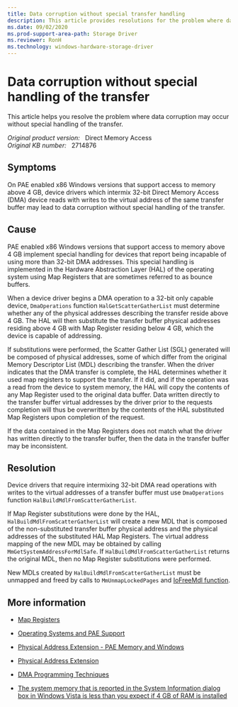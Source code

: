 ```yaml
---
title: Data corruption without special transfer handling
description: This article provides resolutions for the problem where data corruption may occur without special handling of the transfer.
ms.date: 09/02/2020
ms.prod-support-area-path: Storage Driver
ms.reviewer: RonH
ms.technology: windows-hardware-storage-driver
---
```

# Data corruption without special handling of the transfer

This article helps you resolve the problem where data corruption may occur without special handling of the transfer.

_Original product version:_ &nbsp; Direct Memory Access  
_Original KB number:_ &nbsp; 2714876

## Symptoms

On PAE enabled x86 Windows versions that support access to memory above 4 GB, device drivers which intermix 32-bit Direct Memory Access (DMA) device reads with writes to the virtual address of the same transfer buffer may lead to data corruption without special handling of the transfer.

## Cause

PAE enabled x86 Windows versions that support access to memory above 4 GB implement special handling for devices that report being incapable of using more than 32-bit DMA addresses. This special handling is implemented in the Hardware Abstraction Layer (HAL) of the operating system using Map Registers that are sometimes referred to as bounce buffers.

When a device driver begins a DMA operation to a 32-bit only capable device, `DmaOperations` function `HalGetScatterGatherList` must determine whether any of the physical addresses describing the transfer reside above 4 GB. The HAL will then substitute the transfer buffer physical addresses residing above 4 GB with Map Register residing below 4 GB, which the device is capable of addressing.

If substitutions were performed, the Scatter Gather List (SGL) generated will be composed of physical addresses, some of which differ from the original Memory Descriptor List (MDL) describing the transfer. When the driver indicates that the DMA transfer is complete, the HAL determines whether it used map registers to support the transfer. If it did, and if the operation was a read from the device to system memory, the HAL will copy the contents of any Map Register used to the original data buffer. Data written directly to the transfer buffer virtual addresses by the driver prior to the requests completion will thus be overwritten by the contents of the HAL substituted Map Registers upon completion of the request.

If the data contained in the Map Registers does not match what the driver has written directly to the transfer buffer, then the data in the transfer buffer may be inconsistent.

## Resolution

Device drivers that require intermixing 32-bit DMA read operations with writes to the virtual addresses of a transfer buffer must use `DmaOperations` function `HalBuildMdlFromScatterGatherList`.

If Map Register substitutions were done by the HAL, `HalBuildMdlFromScatterGatherList` will create a new MDL that is composed of the non-substituted transfer buffer physical address and the physical addresses of the substituted HAL Map Registers. The virtual address mapping of the new MDL may be obtained by calling `MmGetSystemAddressForMdlSafe`. If `HalBuildMdlFromScatterGatherList` returns the original MDL, then no Map Register substitutions were performed.

New MDLs created by `HalBuildMdlFromScatterGatherList` must be unmapped and freed by calls to `MmUnmapLockedPages` and [IoFreeMdl function](/windows-hardware/drivers/ddi/wdm/nf-wdm-iofreemdl).

## More information

- [Map Registers](/windows-hardware/drivers/kernel/map-registers)

- [Operating Systems and PAE Support](/previous-versions/windows/hardware/design/dn613969(v=vs.85))

- [Physical Address Extension - PAE Memory and Windows](/previous-versions/windows/hardware/design/dn613975(v=vs.85))

- [Physical Address Extension](/windows/win32/memory/physical-address-extension)

- [DMA Programming Techniques](/windows-hardware/drivers/kernel/dma-programming-techniques)

- [The system memory that is reported in the System Information dialog box in Windows Vista is less than you expect if 4 GB of RAM is installed](https://support.microsoft.com/help/929605)

